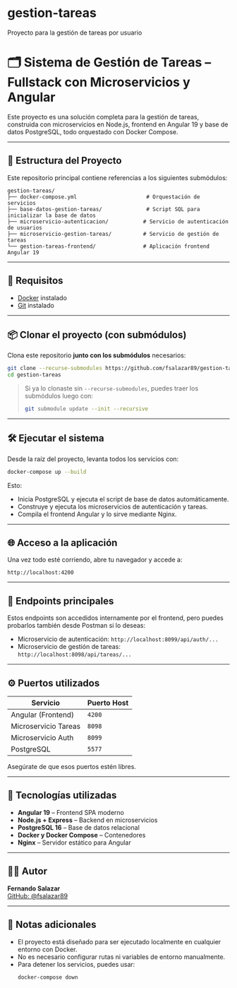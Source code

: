 # gestion-tareas
Proyecto para la gestión de tareas por usuario
# 🗂️ Sistema de Gestión de Tareas – Fullstack con Microservicios y Angular

Este proyecto es una solución completa para la gestión de tareas, construida con microservicios en Node.js, frontend en Angular 19 y base de datos PostgreSQL, todo orquestado con Docker Compose.

---

## 📁 Estructura del Proyecto

Este repositorio principal contiene referencias a los siguientes submódulos:

```
gestion-tareas/
├── docker-compose.yml                      # Orquestación de servicios
├── base-datos-gestion-tareas/              # Script SQL para inicializar la base de datos
├── microservicio-autenticacion/           # Servicio de autenticación de usuarios
├── microservicio-gestion-tareas/          # Servicio de gestión de tareas
└── gestion-tareas-frontend/               # Aplicación frontend Angular 19
```

---

## 🚀 Requisitos

- [Docker](https://www.docker.com/) instalado
- [Git](https://git-scm.com/) instalado

---

## 📦 Clonar el proyecto (con submódulos)

Clona este repositorio **junto con los submódulos** necesarios:

```bash
git clone --recurse-submodules https://github.com/fsalazar89/gestion-tareas.git
cd gestion-tareas
```

> Si ya lo clonaste sin `--recurse-submodules`, puedes traer los submódulos luego con:
>
> ```bash
> git submodule update --init --recursive
> ```

---

## 🛠️ Ejecutar el sistema

Desde la raíz del proyecto, levanta todos los servicios con:

```bash
docker-compose up --build
```

Esto:
- Inicia PostgreSQL y ejecuta el script de base de datos automáticamente.
- Construye y ejecuta los microservicios de autenticación y tareas.
- Compila el frontend Angular y lo sirve mediante Nginx.

---

## 🌐 Acceso a la aplicación

Una vez todo esté corriendo, abre tu navegador y accede a:

```
http://localhost:4200
```

---

## 🧪 Endpoints principales

Estos endpoints son accedidos internamente por el frontend, pero puedes probarlos también desde Postman si lo deseas:

- Microservicio de autenticación: `http://localhost:8099/api/auth/...`
- Microservicio de gestión de tareas: `http://localhost:8098/api/tareas/...`

---

## ⚙️ Puertos utilizados

| Servicio                  | Puerto Host |
|---------------------------|-------------|
| Angular (Frontend)        | `4200`      |
| Microservicio Tareas      | `8098`      |
| Microservicio Auth        | `8099`      |
| PostgreSQL                | `5577`      |

Asegúrate de que esos puertos estén libres.

---

## 🧰 Tecnologías utilizadas

- **Angular 19** – Frontend SPA moderno
- **Node.js + Express** – Backend en microservicios
- **PostgreSQL 16** – Base de datos relacional
- **Docker y Docker Compose** – Contenedores
- **Nginx** – Servidor estático para Angular

---

## 👨‍💻 Autor

**Fernando Salazar**  
[GitHub: @fsalazar89](https://github.com/fsalazar89)

---

## 📝 Notas adicionales

- El proyecto está diseñado para ser ejecutado localmente en cualquier entorno con Docker.
- No es necesario configurar rutas ni variables de entorno manualmente.
- Para detener los servicios, puedes usar:
  ```bash
  docker-compose down
  ```

